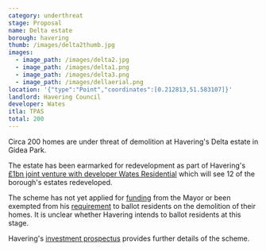 ```yaml
---
category: underthreat
stage: Proposal
name: Delta estate 
borough: havering
thumb: /images/delta2thumb.jpg
images:
  - image_path: /images/delta2.jpg
  - image_path: /images/delta1.png
  - image_path: /images/delta3.png
  - image_path: /images/dellaerial.png
location: '{"type":"Point","coordinates":[0.212813,51.583107]}'
landlord: Havering Council
developer: Wates
itla: TPAS
total: 200
---
```

Circa 200 homes are under threat of demolition at Havering's Delta estate in Gidea Park.

The estate has been earmarked for redevelopment as part of Havering's [£1bn joint venture with developer Wates Residential](https://www.wates.co.uk/articles/case-study/borough-of-havering-housing-redevelopment/) which will see 12 of the borough's estates redeveloped.

The scheme has not yet applied for [funding](/approved/funding) from the Mayor or been exempted from his [requirement](/approved/ballotexemptions) to ballot residents on the demolition of their homes. It is unclear whether Havering intends to ballot residents at this stage.

Havering's [investment prospectus](https://www.investinhavering.co.uk/wp-content/uploads/2017/03/Vision-interactive-map.pdf) provides further details of the scheme.


